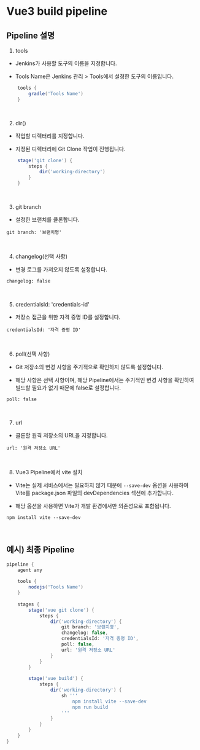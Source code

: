# Vue3 build pipeline

## Pipeline 설명

1. tools

- Jenkins가 사용할 도구의 이름을 지정합니다.

- Tools Name은 Jenkins 관리 > Tools에서 설정한 도구의 이름입니다.

```groovy
    tools {
        gradle('Tools Name')
    }
```

<br>

2. dir()

- 작업할 디렉터리를 지정합니다.

- 지정된 디렉터리에 Git Clone 작업이 진행됩니다.

```groovy
    stage('git clone') {
        steps {
            dir('working-directory')
        }
    }
```

<br>

3. git branch

- 설정한 브랜치를 클론합니다.

```
git branch: '브랜치명'
```

<br>

4. changelog(선택 사항)

- 변경 로그를 가져오지 않도록 설정합니다.

```
changelog: false
```

<br>

5. credentialsId: 'credentials-id'

- 저장소 접근을 위한 자격 증명 ID를 설정합니다.

```
credentialsId: '자격 증명 ID'
```

<br>

6. poll(선택 사항)

- Git 저장소의 변경 사항을 주기적으로 확인하지 않도록 설정합니다.

- 해당 사항은 선택 사항이며, 해당 Pipeline에서는 주기적인 변경 사항을 확인하여 빌드할 필요가 없기 때문에 false로 설정합니다.

```
poll: false
```

<br>

7. url

- 클론할 원격 저장소의 URL을 지정합니다.

```
url: '원격 저장소 URL'
```

<br>

8. Vue3 Pipeline에서 vite 설치

- Vite는 실제 서비스에서는 필요하지 않기 때문에 `--save-dev` 옵션을 사용하여 Vite를 package.json 파일의 devDependencies 섹션에 추가합니다.

- 해당 옵션을 사용하면 Vite가 개발 환경에서만 의존성으로 포함됩니다.

```
npm install vite --save-dev
```

<br/>

## 예시) 최종 Pipeline

```groovy
pipeline {
    agent any
    
    tools {
        nodejs('Tools Name')
    }
    
    stages {
        stage('vue git clone') {
            steps {
                dir('working-directory') {
                    git branch: '브랜치명',
                    changelog: false,
                    credentialsId: '자격 증명 ID',
                    poll: false,
                    url: '원격 저장소 URL' 
                }
            }
        }
        
        stage('vue build') {
            steps {
                dir('working-directory') {
                    sh '''
                        npm install vite --save-dev
                        npm run build
                    '''
                }
            }
        }
    }
}
```
